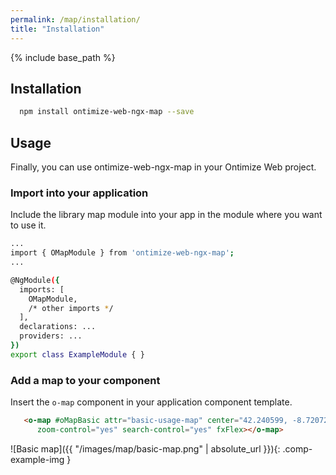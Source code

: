 ```yaml
---
permalink: /map/installation/
title: "Installation"
---
```


{% include base_path %}

## Installation

```bash
  npm install ontimize-web-ngx-map --save
```

## Usage

Finally, you can use ontimize-web-ngx-map in your Ontimize Web project.

### Import into your application


Include the library map module into your app in the module where you want to use it.

```bash
...
import { OMapModule } from 'ontimize-web-ngx-map';
...

@NgModule({
  imports: [
    OMapModule,
    /* other imports */
  ],
  declarations: ...
  providers: ...
})
export class ExampleModule { }
```


### Add  a map to your component

Insert the `o-map` component in your application component template.


```html
   <o-map #oMapBasic attr="basic-usage-map" center="42.240599, -8.720727" zoom="11" min-zoom="3" max-zoom="20"
      zoom-control="yes" search-control="yes" fxFlex></o-map>
```

![Basic map]({{ "/images/map/basic-map.png" | absolute_url }}){: .comp-example-img }
